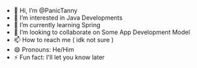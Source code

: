 - 👋 Hi, I’m @PanicTanny
- 👀 I’m interested in Java Developments
- 🌱 I’m currently learning Spring
- 💞️ I’m looking to collaborate on Some App Development Model
- 📫 How to reach me ( idk not sure )
- 😄 Pronouns: He/Him
- ⚡ Fun fact: I'll let you know later

